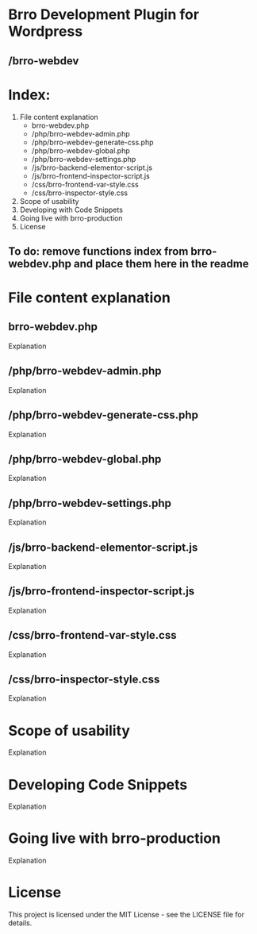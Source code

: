 # Brro Development Plugin for Wordpress
## /brro-webdev
 
# Index:
1. File content explanation
	* brro-webdev.php
 	* /php/brro-webdev-admin.php
 	* /php/brro-webdev-generate-css.php
 	* /php/brro-webdev-global.php
 	* /php/brro-webdev-settings.php
 	* /js/brro-backend-elementor-script.js
 	* /js/brro-frontend-inspector-script.js
 	* /css/brro-frontend-var-style.css
 	* /css/brro-inspector-style.css
2. Scope of usability
3. Developing with Code Snippets
4. Going live with brro-production
5. License

## To do: remove functions index from brro-webdev.php and place them here in the readme

# File content explanation
## brro-webdev.php
Explanation

## /php/brro-webdev-admin.php
Explanation

## /php/brro-webdev-generate-css.php
Explanation

## /php/brro-webdev-global.php
Explanation

## /php/brro-webdev-settings.php
Explanation

## /js/brro-backend-elementor-script.js
Explanation

## /js/brro-frontend-inspector-script.js
Explanation

## /css/brro-frontend-var-style.css
Explanation

## /css/brro-inspector-style.css
Explanation


# Scope of usability
Explanation


# Developing Code Snippets
Explanation


# Going live with brro-production
Explanation


# License
This project is licensed under the MIT License - see the LICENSE file for details.